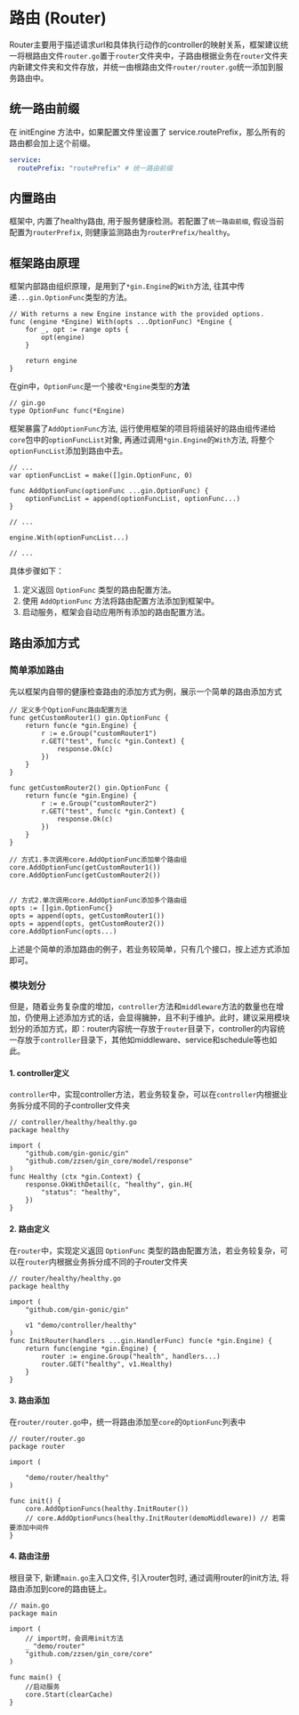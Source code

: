# 路由 (Router)
Router主要用于描述请求url和具体执行动作的controller的映射关系，框架建议统一将根路由文件`router.go`置于`router`文件夹中，子路由根据业务在`router`文件夹内新建文件夹和文件存放，并统一由根路由文件`router/router.go`统一添加到服务路由中。

## 统一路由前缀
在 initEngine 方法中，如果配置文件里设置了 service.routePrefix，那么所有的路由都会加上这个前缀。
```yml
service:
  routePrefix: "routePrefix" # 统一路由前缀
```

## 内置路由
框架中, 内置了healthy路由, 用于服务健康检测。若配置了`统一路由前缀`, 假设当前配置为`routerPrefix`, 则健康监测路由为`routerPrefix/healthy`。

## 框架路由原理
框架内部路由组织原理，是用到了`*gin.Engine`的`With`方法, 往其中传递`...gin.OptionFunc`类型的方法。
```golang
// With returns a new Engine instance with the provided options.
func (engine *Engine) With(opts ...OptionFunc) *Engine {
	for _, opt := range opts {
		opt(engine)
	}

	return engine
}
```

在gin中，`OptionFunc`是一个接收`*Engine`类型的**方法**
```golang
// gin.go
type OptionFunc func(*Engine)
```

框架暴露了`AddOptionFunc`方法, 运行使用框架的项目将组装好的路由组传递给`core`包中的`optionFuncList`对象, 再通过调用`*gin.Engine`的`With`方法, 将整个`optionFuncList`添加到路由中去。
```golang
// ...
var optionFuncList = make([]gin.OptionFunc, 0)

func AddOptionFunc(optionFunc ...gin.OptionFunc) {
	optionFuncList = append(optionFuncList, optionFunc...)
}

// ...

engine.With(optionFuncList...)

// ...
```

具体步骤如下：
1. 定义返回 `OptionFunc` 类型的路由配置方法。
2. 使用 `AddOptionFunc` 方法将路由配置方法添加到框架中。
3. 启动服务，框架会自动应用所有添加的路由配置方法。

## 路由添加方式
### 简单添加路由
先以框架内自带的健康检查路由的添加方式为例，展示一个简单的路由添加方式
```golang
// 定义多个OptionFunc路由配置方法
func getCustomRouter1() gin.OptionFunc {
	return func(e *gin.Engine) {
		r := e.Group("customRouter1")
		r.GET("test", func(c *gin.Context) {
			response.Ok(c)
		})
	}
}

func getCustomRouter2() gin.OptionFunc {
	return func(e *gin.Engine) {
		r := e.Group("customRouter2")
		r.GET("test", func(c *gin.Context) {
			response.Ok(c)
		})
	}
}

// 方式1.多次调用core.AddOptionFunc添加单个路由组
core.AddOptionFunc(getCustomRouter1())
core.AddOptionFunc(getCustomRouter2())


// 方式2.单次调用core.AddOptionFunc添加多个路由组
opts := []gin.OptionFunc{}
opts = append(opts, getCustomRouter1())
opts = append(opts, getCustomRouter2())
core.AddOptionFunc(opts...)
```
上述是个简单的添加路由的例子，若业务较简单，只有几个接口，按上述方式添加即可。

### 模块划分
但是，随着业务复杂度的增加，`controller`方法和`middleware`方法的数量也在增加，仍使用上述添加方式的话，会显得臃肿，且不利于维护。此时，建议采用模块划分的添加方式，即：router内容统一存放于`router`目录下，controller的内容统一存放于`controller`目录下，其他如middleware、service和schedule等也如此。

#### 1. controller定义

`controller`中，实现controller方法，若业务较复杂，可以在`controller`内根据业务拆分成不同的子controller文件夹
```golang
// controller/healthy/healthy.go
package healthy

import (
	"github.com/gin-gonic/gin"
	"github.com/zzsen/gin_core/model/response"
)
func Healthy (ctx *gin.Context) {
	response.OkWithDetail(c, "healthy", gin.H{
		"status": "healthy",
	})
}
```

#### 2. 路由定义
在`router`中，实现定义返回 `OptionFunc` 类型的路由配置方法，若业务较复杂，可以在`router`内根据业务拆分成不同的子router文件夹
```golang
// router/healthy/healthy.go
package healthy

import (
	"github.com/gin-gonic/gin"

	v1 "demo/controller/healthy"
)
func InitRouter(handlers ...gin.HandlerFunc) func(e *gin.Engine) {
	return func(engine *gin.Engine) {
		router := engine.Group("health", handlers...)
		router.GET("healthy", v1.Healthy)
	}
}
```

#### 3. 路由添加
在`router/router.go`中，统一将路由添加至`core`的`OptionFunc`列表中
```golang
// router/router.go
package router

import (
	
	"demo/router/healthy"
)

func init() {
	core.AddOptionFuncs(healthy.InitRouter())
	// core.AddOptionFuncs(healthy.InitRouter(demoMiddleware)) // 若需要添加中间件
}
```

#### 4. 路由注册
根目录下, 新建`main.go`主入口文件, 引入router包时, 通过调用router的init方法, 将路由添加到core的路由链上。
```golang
// main.go
package main

import (
	// import时，会调用init方法
	_ "demo/router"
	"github.com/zzsen/gin_core/core"
)

func main() {
	//启动服务
	core.Start(clearCache)
}
```

